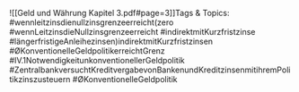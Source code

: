 
![[Geld und Währung Kapitel 3.pdf#page=3]]Tags & Topics:
   #wennleitzinsdienullzinsgrenzeerreicht(zero
   #wennLeitzinsdieNullzinsgrenzeerreicht
   #indirektmitKurzfristzinse
   #längerfristigeAnleihezinsen)indirektmitKurzfristzinsen
   #ØKonventionelleGeldpolitikerreichtGrenz
   #IV.1NotwendigkeitunkonventionellerGeldpolitik
   #ZentralbankversuchtKreditvergabevonBankenundKreditzinsenmitihremPolitikzinszusteuern
   #ØKonventionelleGeldpolitik